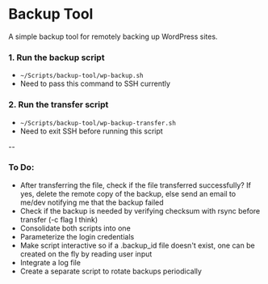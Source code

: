# Backup Tool

A simple backup tool for remotely backing up WordPress sites.

### 1. Run the backup script

- `~/Scripts/backup-tool/wp-backup.sh`
- Need to pass this command to SSH currently

### 2. Run the transfer script

- `~/Scripts/backup-tool/wp-backup-transfer.sh`
- Need to exit SSH before running this script

--

### To Do:

- After transferring the file, check if the file transferred successfully? If
  yes, delete the remote copy of the backup, else send an email to me/dev
  notifying me that the backup failed
- Check if the backup is needed by verifying checksum with rsync before transfer
  (-c flag I think)
- Consolidate both scripts into one
- Parameterize the login credentials
- Make script interactive so if a .backup_id file doesn't exist, one can be
  created on the fly by reading user input
- Integrate a log file
- Create a separate script to rotate backups periodically
